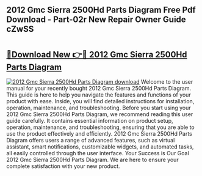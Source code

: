 ## 2012 Gmc Sierra 2500Hd Parts Diagram Free Pdf Download - Part-02r New Repair Owner Guide cZwSS

# <h2><a href="http://dfqd4a.blite.top/?on=2012+Gmc+Sierra+2500Hd+Parts+Diagram">🔗Download New 👉🔴 2012 Gmc Sierra 2500Hd Parts Diagram</a></h2>

[![2012 Gmc Sierra 2500Hd Parts Diagram download](https://i.imgur.com/lujVjoI.png)](http://dfqd4a.blite.top/?on=2012+Gmc+Sierra+2500Hd+Parts+Diagram)
Welcome to the user manual for your recently bought 2012 Gmc Sierra 2500Hd Parts Diagram. This guide is here to help you navigate the features and functions of your product with ease. Inside, you will find detailed instructions for installation, operation, maintenance, and troubleshooting. Before you start using your 2012 Gmc Sierra 2500Hd Parts Diagram, we recommend reading this user guide carefully. It contains essential information on product setup, operation, maintenance, and troubleshooting, ensuring that you are able to use the product effectively and efficiently. 2012 Gmc Sierra 2500Hd Parts Diagram offers users a range of advanced features, such as virtual assistant, smart notifications, customizable widgets, and automated tasks, all easily controlled through the user interface. Your Success is Our Goal 2012 Gmc Sierra 2500Hd Parts Diagram. We are here to ensure your complete satisfaction with your new product.
